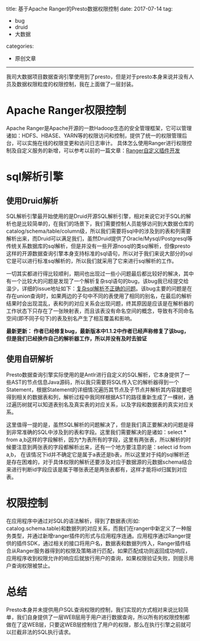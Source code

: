 title: 基于Apache Ranger的Presto数据权限控制
date: 2017-07-14
tag:
 - bug
 - druid
 - 大数据

categories:
 - 原创文章

---

我司大数据项目数据查询引擎使用到了presto，但是对于presto本身来说并没有人员及数据权限粒度的权限控制，我在上面做了一层封装。

# Apache Ranger权限控制

Apache Ranger是Apache开源的一款Hadoop生态的安全管理框架，它可以管理诸如：HDFS、HBASE、YARN等的权限访问和控制，提供了统一的权限管理后台，可以实施在线的权限变更和访问日志审计。
具体怎么使用Ranger进行权限控制及自定义服务的新增，可以参考以前的一篇文章：[Ranger自定义插件开发](http://www.lpnote.com/2017/01/23/how-to-add-a-custom-plugin-in-ranger/)

# sql解析引擎

## 使用Druid解析

SQL解析引擎最开始使用的是Druid开源SQL解析引擎，相对来说它对于SQL的解析也是比较简单的，在我们的场景下，我们需要控制人员能够访问到大数据仓库的catalog/schema/table/column级，所以我们需要将sql中的涉及到的表和列需要解析出来，而Druid可以满足我们，虽然Druid提供了Oracle/Mysql/Postgresql等传统关系数据库的sql解析，但是并没有一些开源nosql的类sql解析，但像presto这样的开源数据查询引擎本身支持标准的sql语句，所以对于我们来说大部分的sql它是可以进行标准sql解析的，所以我们就采用了它来进行sql解析的工作。

一切其实都进行得比较顺利，期间也出现过一些小问题最后都比较好的解决，其中有一个比较大的问题是发现了一个解析复杂sql语句的bug，该bug我已经提交给温少，详细的issue地址如下：[复杂sql解析不正确的问题](https://github.com/alibaba/druid/issues/1831)。该bug主要的问题是在存在union查询时，如果两边的子句中不同的表使用了相同的别名，在最后的解析结果时会出现混乱，表和列的对应关系会出现问题，终其原因是应该是在解析器的工作状态下只存在了一张映射表，而且该表没有命名空间的概念，导致有不同命名空间(即不同子句下)的表及别名产生了相互覆盖和影响。

<b>最新更新： 作者已经修复bug，最新版本中1.1.2中作者已经声称修复了该bug，但是我们已经换作自己的解析器工作，所以并没有及时去验证</b>

## 使用自研解析

Presto数据查询引擎实际使用的是Antlr进行自定义的SQL解析，它本身提供了一些AST的节点信息Java源码，所以我只需要将SQL传入它的解析器得到一个Statement，根据Statement的详细情况遍历其节点及子节点并解析其内容就要吧得到相关的数据表和列，解析过程中我同样根据AST的路径重新生成了一棵树，通过遍历树就可以知道表别名及真实表的对应关系，以及字段和数据表的真实对应关系。

这里值得一提的是，虽然SQL解析的问题解决了，但是我们真正要解决的问题是得到非常准确的SQL中涉及到的表和字段。这里我们需要解决的是诸如：select * from a,b这样的字段解析，因为*为表所有的字段，这里有两张表，所以解析的时候要注意到两张表的字段都解析出来，还有一个地方要注意的是：select id from a,b， 在该情况下id并不确定它是属于a表还是b表，所以这里对于纯的sql解析还是存在困难的，对于具体权限的解析还要涉及对应于数据源的元数据schema结合来进行判断id字段应该是属于哪张表还是两张表都有，这样才能将id归属到对应表。

# 权限控制

在应用程序中通过对SQL的语法解析，得到了数据表(形如: catalog.schema.table)和数据列的对应关系，而我们在ranger中新定义了一种服务类型，并通过新增ranger插件的形式与应用程序连通。应用程序通过Ranger提供的插件SDK，通过相关的接口将用户名，数据表和数据列传入，Ranger插件结合从Ranger服务器得到的权限及策略进行匹配，如果匹配成功则返回成功响应，应用程序收到权限允许的响应后就放行用户的查询，如果权限验证失败，则提示用户查询权限被禁止。

# 总结

Presto本身并未提供用户SQL查询权限的控制，我们实现的方式相对来说比较简单，我们自身提供了一层WEB层用于用户进行数据查询，所以所有的权限控制都做在了这WEB层，只要这WEB层控制住了用户的权限，那么在执行引擎之前就可以拦截非法的SQL执行请求。

